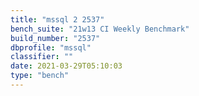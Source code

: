 ```yaml
---
title: "mssql 2 2537"
bench_suite: "21w13 CI Weekly Benchmark"
build_number: "2537"
dbprofile: "mssql"
classifier: ""
date: 2021-03-29T05:10:03
type: "bench"
---
```

